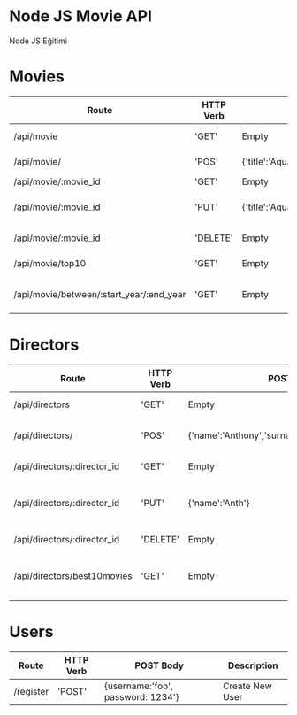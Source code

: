 # Node JS Movie API

Node JS Eğitimi

# Movies

| Route | HTTP Verb | POST Body | Description |
| --- | --- | --- | --- |
| /api/movie | 'GET' | Empty | List all movies |
| /api/movie/ | 'POS' | {'title':'Aquaman','category':'Advanced','country':'USA','imdbScore':7.3,'year':2019} | Create a new Movie |
| /api/movie/:movie_id | 'GET' | Empty | Get a Movie |
| /api/movie/:movie_id | 'PUT' | {'title':'Aquaman','category':'Advanced'} | Update a Movie with new info |
| /api/movie/:movie_id | 'DELETE' | Empty | Delete a Movie |
| /api/movie/top10 | 'GET' | Empty | Get the top 10 Movies |
| /api/movie/between/:start_year/:end_year | 'GET' | Empty | Movies between two dates |

# Directors

| Route | HTTP Verb | POST Body | Description |
| --- | --- | --- | --- |
| /api/directors | 'GET' | Empty | List all Directors |
| /api/directors/ | 'POS' | {'name':'Anthony','surname':'Hopkins','bio':'USA'} | Create a new Director |
| /api/directors/:director_id | 'GET' | Empty | Get a Director |
| /api/directors/:director_id | 'PUT' | {'name':'Anth'} | Update a Director with new info |
| /api/directors/:director_id | 'DELETE' | Empty | Delete a Director |
| /api/directors/best10movies | 'GET' | Empty | The Director's top 10 movies |

# Users

| Route | HTTP Verb | POST Body | Description |
| --- | --- | --- | --- |
| /register | 'POST' | {username:'foo', password:'1234'} | Create New User |